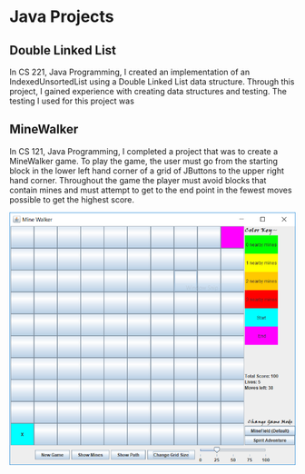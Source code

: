 
# Java Projects


## Double Linked List

In CS 221, Java Programming, I created an implementation of an 
IndexedUnsortedList using a Double Linked List data structure. Through this project, I gained 
experience with creating data structures and testing. The testing I used for this project was 


## MineWalker

In CS 121, Java Programming, I completed a project that was to create a MineWalker game.
To play the game, the user must go from the starting block in the lower left hand corner
of a grid of JButtons to the upper right hand corner. Throughout the game the player must
avoid blocks that contain mines and must attempt to get to the end point in the fewest moves 
possible to get the highest score. 

<img src="\images\minewalker.PNG">
